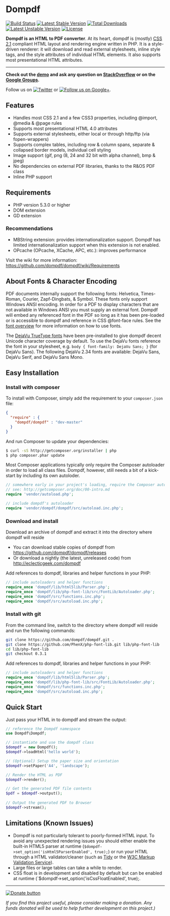 Dompdf
======

[![Build Status](https://travis-ci.org/dompdf/dompdf.png?branch=develop)](https://travis-ci.org/dompdf/dompdf) [![Latest Stable Version](https://poser.pugx.org/dompdf/dompdf/v/stable.png)](https://packagist.org/packages/dompdf/dompdf) [![Total Downloads](https://poser.pugx.org/dompdf/dompdf/downloads.png)](https://packagist.org/packages/dompdf/dompdf) [![Latest Unstable Version](https://poser.pugx.org/dompdf/dompdf/v/unstable.png)](https://packagist.org/packages/dompdf/dompdf) [![License](https://poser.pugx.org/dompdf/dompdf/license.png)](https://packagist.org/packages/dompdf/dompdf)

**Dompdf is an HTML to PDF converter**.
At its heart, dompdf is (mostly) [CSS 2.1](http://www.w3.org/TR/CSS2/) compliant
HTML layout and rendering engine written in PHP. It is a style-driven renderer:
it will download and read external stylesheets, inline style tags, and the style
attributes of individual HTML elements. It also supports most presentational
HTML attributes.

----

**Check out the [demo](http://pxd.me/dompdf/www/examples.php) and ask any
question on [StackOverflow](http://stackoverflow.com/questions/tagged/dompdf) or
on the [Google Groups](http://groups.google.com/group/dompdf).**

Follow us on [![Twitter](http://twitter-badges.s3.amazonaws.com/twitter-a.png)](http://www.twitter.com/dompdf) or 
[![Follow us on Google+](https://ssl.gstatic.com/images/icons/gplus-16.png)](https://plus.google.com/108710008521858993320?prsrc=3).

## Features

 * Handles most CSS 2.1 and a few CSS3 properties, including @import, @media &
   @page rules
 * Supports most presentational HTML 4.0 attributes
 * Supports external stylesheets, either local or through http/ftp (via
   fopen-wrappers)
 * Supports complex tables, including row & column spans, separate & collapsed
   border models, individual cell styling
 * Image support (gif, png (8, 24 and 32 bit with alpha channel), bmp & jpeg)
 * No dependencies on external PDF libraries, thanks to the R&OS PDF class
 * Inline PHP support
 
## Requirements

 * PHP version 5.3.0 or higher
 * DOM extension
 * GD extension

### Recommendations

 * MBString extension: provides internationalization support. Dompdf has limited
   internationalization support when this extension is not enabled.
 * OPcache (OPcache, XCache, APC, etc.): improves performance

Visit the wiki for more information:
https://github.com/dompdf/dompdf/wiki/Requirements

## About Fonts & Character Encoding

PDF documents internally support the following fonts: Helvetica, Times-Roman,
Courier, Zapf-Dingbats, & Symbol. These fonts only support Windows ANSI
encoding. In order for a PDF to display characters that are not available in
Windows ANSI you must supply an external font. Dompdf will embed any referenced
font in the PDF so long as it has been pre-loaded or is accessible to dompdf and
reference in CSS @font-face rules. See the
[font overview](https://github.com/dompdf/dompdf/wiki/About-Fonts-and-Character-Encoding)
for more information on how to use fonts.

The [DejaVu TrueType fonts](http://dejavu-fonts.org) have been pre-installed
to give dompdf decent Unicode character coverage by default. To use the DejaVu
fonts reference the font in your stylesheet, e.g. `body { font-family: DejaVu
Sans; }` (for DejaVu Sans). The following DejaVu 2.34 fonts are available:
DejaVu Sans, DejaVu Serif, and DejaVu Sans Mono.

## Easy Installation

### Install with composer

To install with Composer, simply add the requirement to your `composer.json`
file:

```json
{
  "require" : {
    "dompdf/dompdf" : "dev-master"
  }
}
```

And run Composer to update your dependencies:

```bash
$ curl -sS http://getcomposer.org/installer | php
$ php composer.phar update
```

Most Composer applications typically only require the Composer autoloader in order
to load all class files. Dompdf, however, still needs a bit of a kick-start by
including its own autoloder.

```php
// somewhere early in your project's loading, require the Composer autoloader
// see: http://getcomposer.org/doc/00-intro.md
require 'vendor/autoload.php';

// include dompdf's autoloader
require 'vendor/dompdf/dompdf/src/autoload.inc.php';
```

### Download and install

Download an archive of dompdf and extract it into the directory where dompdf
will reside
 * You can download stable copies of dompdf from
   https://github.com/dompdf/dompdf/releases
 * Or download a nightly (the latest, unreleased code) from
   http://eclecticgeek.com/dompdf

Add references to dompdf, libraries and helper functions in your PHP:

```php
// include autoloaders and helper functions
require_once 'dompdf/lib/html5lib/Parser.php';
require_once 'dompdf/lib/php-font-lib/src/FontLib/Autoloader.php';
require_once 'dompdf/src/functions.inc.php';
require_once 'dompdf/src/autoload.inc.php';
```

### Install with git

From the command line, switch to the directory where dompdf will reside and run
the following commands:

```sh
git clone https://github.com/dompdf/dompdf.git .
git clone https://github.com/PhenX/php-font-lib.git lib/php-font-lib
cd lib/php-font-lib
git checkout 0.3.1
```

Add references to dompdf, libraries and helper functions in your PHP:

```php
// include autoloaders and helper functions
require_once 'dompdf/lib/html5lib/Parser.php';
require_once 'dompdf/lib/php-font-lib/src/FontLib/Autoloader.php';
require_once 'dompdf/src/functions.inc.php';
require_once 'dompdf/src/autoload.inc.php';
```

## Quick Start

Just pass your HTML in to dompdf and stream the output:

```php
// reference the Dompdf namespace
use Dompdf\Dompdf;

// instantiate and use the dompdf class
$dompdf = new Dompdf();
$dompdf->loadHtml('hello world');

// (Optional) Setup the paper size and orientation
$dompdf->setPaper('A4', 'landscape');

// Render the HTML as PDF
$dompdf->render();

// Get the generated PDF file contents
$pdf = $dompdf->output();
 
// Output the generated PDF to Browser
$dompdf->stream();
```

## Limitations (Known Issues)

 * Dompdf is not particularly tolerant to poorly-formed HTML input. To avoid
   any unexpected rendering issues you should either enable the built-in HTML5
   parser at runtime (`$dompdf->set_option('isHtml5ParserEnabled', true);`) 
   or run your HTML through a HTML validator/cleaner (such as
   [Tidy](http://tidy.sourceforge.net) or the
   [W3C Markup Validation Service](http://validator.w3.org)).
 * Large files or large tables can take a while to render.
 * CSS float is in development and disabled by default but can be enabled at runtime
   (`$dompdf->set_option('isCssFloatEnabled', true);.

---

[![Donate button](https://www.paypal.com/en_US/i/btn/btn_donate_SM.gif)](http://goo.gl/DSvWf)

*If you find this project useful, please consider making a donation. Any funds donated will be used to help further development on this project.)*
